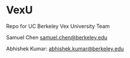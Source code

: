 # VexU
Repo for UC Berkeley Vex University Team

Samuel Chen samuel.chen@berkeley.edu

Abhishek Kumar: abhishek.kumar@berkeley.edu
